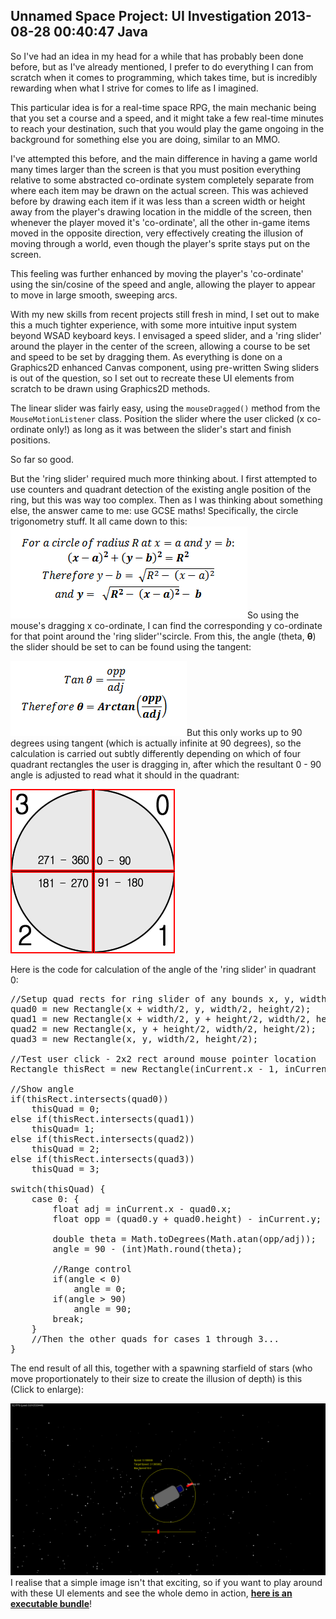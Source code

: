 Unnamed Space Project: UI Investigation
2013-08-28 00:40:47
Java
---

So I've had an idea in my head for a while that has probably been done before, but as I've already mentioned, I prefer to do everything I can from scratch when it comes to programming, which takes time, but is incredibly rewarding when what I strive for comes to life as I imagined.

This particular idea is for a real-time space RPG, the main mechanic being that you set a course and a speed, and it might take a few real-time minutes to reach your destination, such that you would play the game ongoing in the background for something else you are doing, similar to an MMO.

I've attempted this before, and the main difference in having a game world many times larger than the screen is that you must position everything relative to some abstracted co-ordinate system completely separate from where each item may be drawn on the actual screen. This was achieved before by drawing each item if it was less than a screen width or height away from the player's drawing location in the middle of the screen, then whenever the player moved it's 'co-ordinate', all the other in-game items moved in the opposite direction, very effectively creating the illusion of moving through a world, even though the player's sprite stays put on the screen.

This feeling was further enhanced by moving the player's 'co-ordinate' using the sin/cosine of the speed and angle, allowing the player to appear to move in large smooth, sweeping arcs.

With my new skills from recent projects still fresh in mind, I set out to make this a much tighter experience, with some more intuitive input system beyond WSAD keyboard keys. I envisaged a speed slider, and a 'ring slider' around the player in the center of the screen, allowing a course to be set and speed to be set by dragging them. As everything is done on a Graphics2D enhanced Canvas component, using pre-written Swing sliders is out of the question, so I set out to recreate these UI elements from scratch to be drawn using Graphics2D methods.

The linear slider was fairly easy, using the <code>mouseDragged()</code> method from the <code>MouseMotionListener</code> class. Position the slider where the user clicked (x co-ordinate only!) as long as it was between the slider's start and finish positions.

So far so good.

But the 'ring slider' required much more thinking about. I first attempted to use counters and quadrant detection of the existing angle position of the ring, but this was way too complex. Then as I was thinking about something else, the answer came to me: use GCSE maths! Specifically, the circle trigonometry stuff. It all came down to this: ![](/assets/import/media/2013/08/circletheorem.png)So using the mouse's dragging x co-ordinate, I can find the corresponding y co-ordinate for that point around the 'ring slider''scircle. From this, the angle (theta, <b>θ</b>) the slider should be set to can be found using the tangent:

![](/assets/import/media/2013/08/arctan.png)But this only works up to 90 degrees using tangent (which is actually infinite at 90 degrees), so the calculation is carried out subtly differently depending on which of four quadrant rectangles the user is dragging in, after which the resultant 0 - 90 angle is adjusted to read what it should in the quadrant:

![](/assets/import/media/2013/08/quadrantssrc1.png)

Here is the code for calculation of the angle of the 'ring slider' in quadrant 0:

<!-- language="java" -->
<pre><div class="code-block">//Setup quad rects for ring slider of any bounds x, y, width & height
quad0 = new Rectangle(x + width/2, y, width/2, height/2);
quad1 = new Rectangle(x + width/2, y + height/2, width/2, height/2);
quad2 = new Rectangle(x, y + height/2, width/2, height/2);
quad3 = new Rectangle(x, y, width/2, height/2);

//Test user click - 2x2 rect around mouse pointer location
Rectangle thisRect = new Rectangle(inCurrent.x - 1, inCurrent.y - 1, 2, 2);

//Show angle
if(thisRect.intersects(quad0))
    thisQuad = 0;
else if(thisRect.intersects(quad1))
    thisQuad= 1;
else if(thisRect.intersects(quad2))
    thisQuad = 2;
else if(thisRect.intersects(quad3))
    thisQuad = 3;

switch(thisQuad) {
    case 0: {
        float adj = inCurrent.x - quad0.x;
        float opp = (quad0.y + quad0.height) - inCurrent.y;

        double theta = Math.toDegrees(Math.atan(opp/adj));
        angle = 90 - (int)Math.round(theta);

        //Range control
        if(angle < 0)
            angle = 0;
        if(angle > 90)
            angle = 90;
        break;
    }
    //Then the other quads for cases 1 through 3...
}
</div></pre>

The end result of all this, together with a spawning starfield of stars (who move proportionately to their size to create the illusion of depth) is this (Click to enlarge):

![](/assets/import/media/2013/08/inaction.png?w=545)I realise that a simple image isn't that exciting, so if you want to play around with these UI elements and see the whole demo in action, <a title="StarfieldUI Demo Bundle Download!" href="https://www.dropbox.com/s/6lzg9n61lcfyyrz/StarfieldUI%20Demo.zip"><strong>here is an executable bundle</strong></a>!
